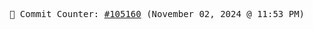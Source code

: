 <p align="center">
    <samp>
        📮 Commit Counter: <a href="https://github.com/Javascript-void0/Javascript-void0/commits/main">#105160</a> (November 02, 2024 @ 11:53 PM)
    </samp>
</p>